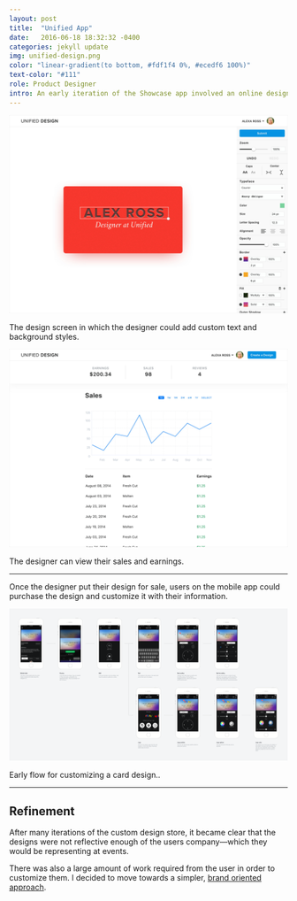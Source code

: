 ```yaml
---
layout: post
title:  "Unified App"
date:   2016-06-18 18:32:32 -0400
categories: jekyll update
img: unified-design.png
color: "linear-gradient(to bottom, #fdf1f4 0%, #ecedf6 100%)"
text-color: "#111"
role: Product Designer
intro: An early iteration of the Showcase app involved an online design tool in which professional designers could create and sell card design templates on a marketplace within the app.
---
```


<!--![portal mac](/img/portal-macfront.png)-->

![portal 1](/img/portal1.jpg)

<div class="caption">The design screen in which the designer could add custom text and background styles.</div>

![portal 1](/img/portal2.jpg)

<div class="caption">The designer can view their sales and earnings.</div>

<hr>

Once the designer put their design for sale, users on the mobile app could purchase the design and customize it with their information.

![portal 1](/img/designStore1.png)

<div class="caption">Early flow for customizing a card design..</div>

<hr>

<div class="row">
  <div class="col-sm-4">
    <h2 class="section-left">Refinement</h2>
  </div>
  <div class="col-sm-8">
    <p>After many iterations of the custom design store, it became clear that the designs were not reflective enough of the users company—which they would be representing at events.</p>
    <p>There was also a large amount of work required from the user in order to customize them. I decided to move towards a simpler, <a href="/showcase-app">brand oriented approach</a>.</p>
  </div>
</div>
<br/>

